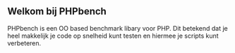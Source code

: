 ## Welkom bij PHPbench

PHPbench is een OO based benchmark libary voor PHP. Dit betekend dat je heel makkelijk je code op snelheid kunt testen en hiermee je scripts kunt verbeteren.
